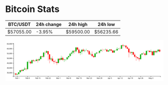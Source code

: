 # Bitcoin Stats

BTC/USDT|24h change|24h high|24h low|
|---|---|---|---|
|$57055.00|-3.95%|$59500.00|$56235.66|

<img src="./chart.svg">
